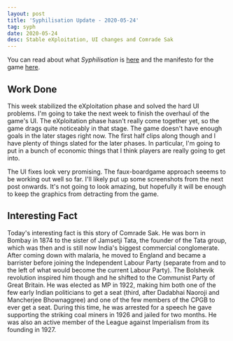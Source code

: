 ```yaml
---
layout: post
title: 'Syphilisation Update - 2020-05-24'
tag: syph
date: 2020-05-24
desc: Stable eXploitation, UI changes and Comrade Sak
---
```



You can read about what *Syphilisation* is [here](/blog/syph/announce) and the manifesto for the game [here](/blog/syph/newManifesto).

## Work Done

This week stabilized the eXploitation phase and solved the hard UI problems. I'm going to take the next week to finish the overhaul of the game's UI. The eXploitation phase hasn't really come together yet, so the game drags quite noticeably in that stage. The game doesn't have enough goals in the later stages right now. The first half clips along though and I have plenty of things slated for the later phases. In particular, I'm going to put in a bunch of economic things that I think players are really going to get into.


The UI fixes look very promising. The faux-boardgame approach seeems to be working out well so far. I'll likely put up some screenshots from the next post onwards. It's not going to look amazing, but hopefully it will be enough to keep the graphics from detracting from the game.

## Interesting Fact

Today's interesting fact is this story of Comrade Sak. He was born in Bombay in 1874 to the sister of Jamsetji Tata, the founder of the Tata group, which was then and is still now India's biggest commercial conglomerate. After coming down with malaria, he moved to England and became a barrister before joining the Independent Labour Party (separate from and to the left of what would become the current Labour Party). The Bolshevik revolution inspired him though and he shifted to the Communist Party of Great Britain. He was elected as MP in 1922, making him both one of the few early Indian politicians to get a seat (third, after Dadabhai Naoroji and Mancherjee Bhownaggree) and one of the few members of the CPGB to ever get a seat. During this time, he was arrested for a speech he gave supporting the striking coal miners in 1926 and jailed for two months. He was also an active member of the League against Imperialism from its founding in 1927.

